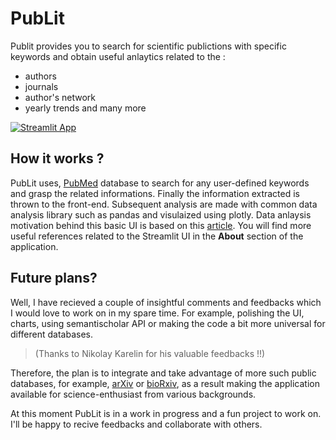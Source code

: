 # PubLit
Publit provides you to search for scientific publictions with specific keywords and obtain useful anlaytics related to the :
- authors
- journals 
- author's network  
- yearly trends and many more

[![Streamlit App](https://static.streamlit.io/badges/streamlit_badge_black_white.svg)](https://share.streamlit.io/avratanubiswas/publit/main/publit.py)

## How it works ?
PubLit uses, [PubMed](https://pubmed.ncbi.nlm.nih.gov/) database to search for any user-defined keywords and grasp the related informations. Finally the information extracted is thrown to the front-end. Subsequent analysis are made with common data analysis library such as pandas and visulaized using plotly. Data anlaysis motivation behind this basic UI is based on this [article](https://towardsdatascience.com/network-analysis-to-quickly-get-insight-into-an-academic-field-with-python-cd891717d547). You will find more useful references related to the Streamlit UI in the **About** section of the application.

## Future plans?
Well, I have recieved a couple of insightful comments and feedbacks which I would love to work on in my spare time. For example, polishing the UI, charts, using semantischolar API or making the code a bit more universal for different databases.
>(Thanks to Nikolay Karelin for his valuable feedbacks !!)

Therefore, the plan is to integrate and take advantage of more such public databases, for example, [arXiv](https://arxiv.org/help/api/index) or [bioRxiv](https://api.biorxiv.org/), as a result making the application available for science-enthusiast from various backgrounds.

At this moment PubLit is in a work in progress and a fun project to work on. I'll be happy to recive feedbacks and collaborate with others. 


